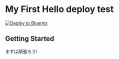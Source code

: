 # My First Hello deploy test

[![Deploy to Bluemix](https://bluemix.net/deploy/button.png)](https://bluemix.net/deploy?repository=https://github.com/methodist/hellotest)

## Getting Started

まずは頑張ろう!

